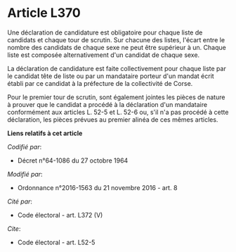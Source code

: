 # Article L370

Une déclaration de candidature est obligatoire pour chaque liste de candidats et chaque tour de scrutin. Sur chacune des
listes, l'écart entre le nombre des candidats de chaque sexe ne peut être supérieur à un. Chaque liste est composée
alternativement d'un candidat de chaque sexe. 

La déclaration de candidature est faite collectivement pour chaque liste par le candidat tête de liste ou par un mandataire
porteur d'un mandat écrit établi par ce candidat à la préfecture de la collectivité de Corse. 

Pour le premier tour de scrutin, sont également jointes les pièces de nature à prouver que le candidat a procédé à la
déclaration d'un mandataire conformément aux articles L. 52-5 et L. 52-6 ou, s'il n'a pas procédé à cette déclaration, les
pièces prévues au premier alinéa de ces mêmes articles.

**Liens relatifs à cet article**

_Codifié par_:

  - Décret n°64-1086 du 27 octobre 1964

_Modifié par_:

  - Ordonnance n°2016-1563 du 21 novembre 2016 - art. 8

_Cité par_:

  - Code électoral - art. L372 (V)

_Cite_:

  - Code électoral - art. L52-5
